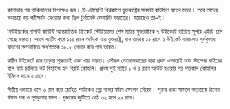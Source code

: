 কানাডার পর পাকিস্তানের বিপক্ষেও জয়। টি-টোয়েন্টি বিশ্বকাপে যুক্তরাষ্ট্রের সময়টা কাটছিল স্বপ্নের মতো। তবে তাদের সবচেয়ে বড় পরীক্ষাটা নেওয়ার কথা ছিল টুর্নামেন্ট ফেবারিট ভারতের। হয়েছেও তা–ই।

নিউইয়র্কের নাসাউ কাউন্টি আন্তর্জাতিক ক্রিকেট স্টেডিয়ামের শেষ ম্যাচে যুক্তরাষ্ট্রকে ৭ উইকেটে হারিয়ে সুপার এইটে চলে গেছে ভারত। আগে ব্যাটিং করে ১১০ রানে আটকে যায় যুক্তরাষ্ট্র, রান তাড়ায় ১০ রানে ২ উইকেট হারালেও সূর্যকুমার যাদবের অপরাজিত অর্ধশতকে ১৮.২ ওভারে জয় পায় ভারত।

কঠিন উইকেটে রান তাড়ার শুরুতেই ধাক্কা খায় ভারত। সৌরভ নেত্রবালকারের করা প্রথম ওভারেই অফ স্টাম্পের বাইরের বলে ব্যাট চালিয়ে কট বিহাইন্ড হন বিরাট কোহলি। প্রথম দুই ম্যাচে ১ ও ৪ রানে আউট হওয়ার পর গতকাল কোহলির ইনিংস থামে ০ রানে।

দ্বিতীয় ওভারে এসে ৩ রান করা রোহিত শর্মাকেও স্লো বলের ফাঁদে ফেলেন সৌরভ। শুরুর ধাক্কা সামলে ভারতকে টানেন ঋষভ পন্ত ও সূর্যকুমার যাদব। দুজনের জুটিতে ওঠে ৩২ বলে ২৯ রান।
